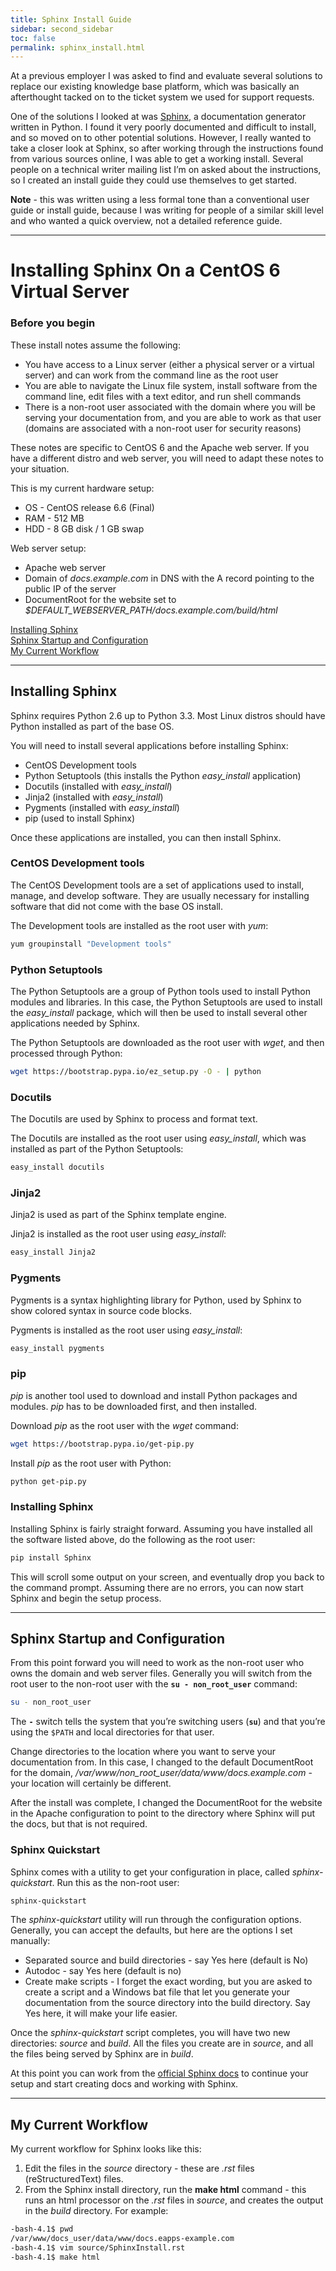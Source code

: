 ```yaml
---
title: Sphinx Install Guide
sidebar: second_sidebar
toc: false
permalink: sphinx_install.html
---
```


At a previous employer I was asked to find and evaluate several solutions to replace our existing knowledge base platform, which was basically an afterthought tacked on to the ticket system we used for support requests. 

One of the solutions I looked at was [Sphinx](http://www.sphinx-doc.org/en/stable/index.html "Sphinx Documentation Generator"), a documentation generator written in Python. I found it very poorly documented and difficult to install, and so moved on to other potential solutions. However, I really wanted to take a closer look at Sphinx, so after working through the instructions found from various sources online, I was able to get a working install. Several people on a technical writer mailing list I’m on asked about the instructions, so I created an install guide they could use themselves to get started. 

**Note** - this was written using a less formal tone than a conventional user guide or install guide, because I was writing for people of a similar skill level and who wanted a quick overview, not a detailed reference guide. 

---

# Installing Sphinx On a CentOS 6 Virtual Server

### Before you begin

These install notes assume the following:

* You have access to a Linux server (either a physical server or a virtual server) and can work from the command line as the root user
* You are able to navigate the Linux file system, install software from the command line, edit files with a text editor, and run shell commands
* There is a non-root user associated with the domain where you will be serving your documentation from, and you are able to work as that user (domains are associated with a non-root user for security reasons)

These notes are specific to CentOS 6 and the Apache web server. If you have a different distro and web server, you will need to adapt these notes to your situation.

This is my current hardware setup:

* OS - CentOS release 6.6 (Final)
* RAM - 512 MB
* HDD - 8 GB disk / 1 GB swap

Web server setup:

* Apache web server
* Domain of *docs.example.com* in DNS with the A record pointing to the public IP of the server
* DocumentRoot for the website set to *$DEFAULT_WEBSERVER_PATH/docs.example.com/build/html*


[Installing Sphinx](#installing-sphinx)  
[Sphinx Startup and Configuration](#sphinx-startup-and-configuration)  
[My Current Workflow](#my-current-workflow)  

---

## Installing Sphinx

Sphinx requires Python 2.6 up to Python 3.3. Most Linux distros should have Python installed as part of the base OS.

You will need to install several applications before installing Sphinx:

* CentOS Development tools
* Python Setuptools (this installs the Python *easy_install* application)
* Docutils (installed with *easy_install*)
* Jinja2 (installed with *easy_install*)
* Pygments (installed with *easy_install*)
* pip (used to install Sphinx)

Once these applications are installed, you can then install Sphinx.

### CentOS Development tools

The CentOS Development tools are a set of applications used to install, manage, and develop software.  They are usually necessary for installing software that did not come with the base OS install.

The Development tools are installed as the root user with *yum*:

```sh
yum groupinstall "Development tools"
```

### Python Setuptools

The Python Setuptools are a group of Python tools used to install Python modules and libraries. In this case, the Python Setuptools are used to install the *easy_install* package, which will then be used to install several other applications needed by Sphinx.

The Python Setuptools are downloaded as the root user with *wget*, and then processed through Python:

```sh
wget https://bootstrap.pypa.io/ez_setup.py -O - | python
```

### Docutils

The Docutils are used by Sphinx to process and format text.  

The Docutils are installed as the root user using *easy_install*, which was installed as part of the Python Setuptools:

```sh
easy_install docutils
```

### Jinja2

Jinja2 is used as part of the Sphinx template engine.  

Jinja2 is installed as the root user using *easy_install*:

```sh
easy_install Jinja2
```

### Pygments

Pygments is a syntax highlighting library for Python, used by Sphinx to show colored syntax in source code blocks.  

Pygments is installed as the root user using *easy_install*:

```sh
easy_install pygments
```

### pip

*pip* is another tool used to download and install Python packages and modules. *pip* has to be downloaded first, and then installed.

Download *pip* as the root user with the *wget* command:

```sh
wget https://bootstrap.pypa.io/get-pip.py
```

Install *pip* as the root user with Python:

```sh
python get-pip.py
```


### Installing Sphinx

Installing Sphinx is fairly straight forward. Assuming you have installed all the software listed above, do the following as the root user:

```sh
pip install Sphinx
```

This will scroll some output on your screen, and eventually drop you back to the command prompt. Assuming there are no errors, you can now start Sphinx and begin the setup process.

---

## Sphinx Startup and Configuration

From this point forward you will need to work as the non-root user who owns the domain and web server files. Generally you will switch from the root user to the non-root user with the **`su - non_root_user`** command:

```sh
su - non_root_user
```

The **`-`** switch tells the system that you’re switching users (**`su`**) and that you’re using the `$PATH` and local
directories for that user.

Change directories to the location where you want to serve your documentation from. In this case, I changed to the default DocumentRoot for the domain, */var/www/non_root_user/data/www/docs.example.com* - your location will certainly be different. 

After the install was complete, I changed the DocumentRoot for the website in the Apache configuration to point to the directory where Sphinx will put the docs, but that is not required.

### Sphinx Quickstart

Sphinx comes with a utility to get your configuration in place, called *sphinx-quickstart*. Run this as the non-root user:

```sh
sphinx-quickstart
```

The *sphinx-quickstart* utility will run through the configuration options. Generally, you can accept the defaults, but here are the options I set manually:

* Separated source and build directories - say Yes here (default is No)
* Autodoc - say Yes here (default is no)
* Create make scripts - I forget the exact wording, but you are asked to create a script and a Windows
bat file that let you generate your documentation from the source directory into the build directory.
Say Yes here, it will make your life easier.

Once the *sphinx-quickstart* script completes, you will have two new directories: *source* and *build*. All the files you create are in *source*, and all the files being served by Sphinx are in *build*.

At this point you can work from the [official Sphinx docs](http://www.sphinx-doc.org/en/stable/intro.html "Sphinx Intro Docs") to continue your setup and start creating docs and working with Sphinx.

---

## My Current Workflow

My current workflow for Sphinx looks like this:

1. Edit the files in the *source* directory - these are *.rst* files (reStructuredText) files.
2. From the Sphinx install directory, run the **make html** command - this runs an html processor on the *.rst* files in *source*, and creates the output in the *build* directory.  For example:

```sh
-bash-4.1$ pwd
/var/www/docs_user/data/www/docs.eapps-example.com
-bash-4.1$ vim source/SphinxInstall.rst
-bash-4.1$ make html
```

